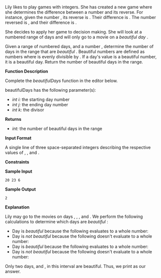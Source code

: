 Lily likes to play games with integers. She has created a new game where she determines the difference between a number and its reverse. For instance, given the number , its reverse is . Their difference is . The number  reversed is , and their difference is .

She decides to apply her game to decision making. She will look at a numbered range of days and will only go to a movie on a  *beautiful day* .

Given a range of numbered days,  and a number , determine the number of days in the range that are  *beautiful* . Beautiful numbers are defined as numbers where  is evenly divisible by . If a day's value is a beautiful number, it is a beautiful day. Return the number of beautiful days in the range.

**Function Description**

Complete the *beautifulDays* function in the editor below.

beautifulDays has the following parameter(s):

* *int i:* the starting day number
* *int j:* the ending day number
* *int k:* the divisor

**Returns**

* *int:* the number of beautiful days in the range

**Input Format**

A single line of three space-separated integers describing the respective values of , , and .

**Constraints**

**Sample Input**

```
20 23 6
```

**Sample Output**

```
2
```

**Explanation**

Lily may go to the movies on days , , , and . We perform the following calculations to determine which days are  *beautiful* :

* Day  is *beautiful* because the following evaluates to a whole number:
* Day  is *not beautiful* because the following doesn't evaluate to a whole number:
* Day  is *beautiful* because the following evaluates to a whole number:
* Day  is *not beautiful* because the following doesn't evaluate to a whole number:

Only two days,  and , in this interval are beautiful. Thus, we print  as our answer.
